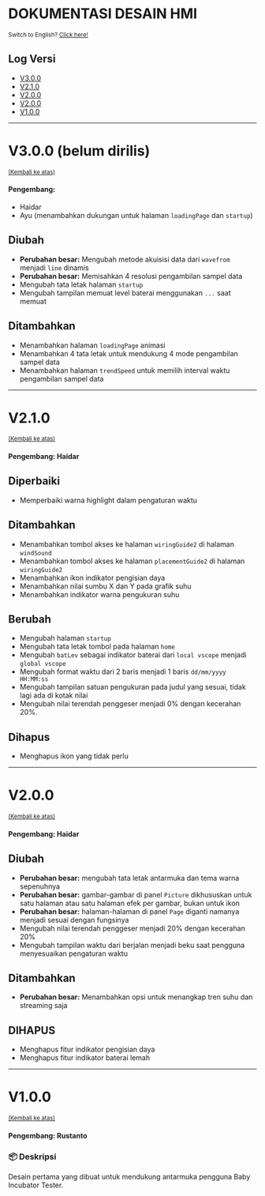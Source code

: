 # DOKUMENTASI DESAIN HMI
<sup>Switch to English? [Click here!](HMI_Design.md)</sup>

## Log Versi
- [V3.0.0](#v300-belum-dirilis)
- [V2.1.0](#v210)
- [V2.0.0](#v200)
- [V2.0.0](#v200)
- [V1.0.0](#v100) 

- - - -

# V3.0.0 (belum dirilis)
<sup>[(Kembali ke atas)](#log-versi)</sup>

#### Pengembang:
- Haidar
- Ayu (menambahkan dukungan untuk halaman `loadingPage` dan `startup`)
  
## Diubah
- **Perubahan besar:** Mengubah metode akuisisi data dari `wavefrom` menjadi `line` dinamis
- **Perubahan besar:** Memisahkan 4 resolusi pengambilan sampel data 
- Mengubah tata letak halaman `startup`
- Mengubah tampilan memuat level baterai menggunakan `...` saat memuat

## Ditambahkan
- Menambahkan halaman `loadingPage` animasi
- Menambahkan 4 tata letak untuk mendukung 4 mode pengambilan sampel data  
- Menambahkan halaman `trendSpeed` untuk memilih interval waktu pengambilan sampel data

- - - -

# V2.1.0
<sup>[(Kembali ke atas)](#log-versi)</sup>

#### Pengembang: Haidar

## Diperbaiki
- Memperbaiki warna highlight dalam pengaturan waktu 

## Ditambahkan
- Menambahkan tombol akses ke halaman `wiringGuide2` di halaman `windSound`
- Menambahkan tombol akses ke halaman `placementGuide2` di halaman `wiringGuide2`
- Menambahkan ikon indikator pengisian daya
- Menambahkan nilai sumbu X dan Y pada grafik suhu
- Menambahkan indikator warna pengukuran suhu

## Berubah
- Mengubah halaman `startup`
- Mengubah tata letak tombol pada halaman `home`
- Mengubah `batLev` sebagai indikator baterai dari `local vscope` menjadi `global vscope`
- Mengubah format waktu dari 2 baris menjadi 1 baris `dd/mm/yyyy HH:MM:ss`
- Mengubah tampilan satuan pengukuran pada judul yang sesuai, tidak lagi ada di kotak nilai
- Mengubah nilai terendah penggeser menjadi 0% dengan kecerahan 20%.

## Dihapus
- Menghapus ikon yang tidak perlu

- - - -

# V2.0.0
<sup>[(Kembali ke atas)](#log-versi)</sup>

#### Pengembang: Haidar
## Diubah
- **Perubahan besar:** mengubah tata letak antarmuka dan tema warna sepenuhnya
- **Perubahan besar:** gambar-gambar di panel `Picture` dikhususkan untuk satu halaman atau satu halaman efek per gambar, bukan untuk ikon
- **Perubahan besar:** halaman-halaman di panel `Page` diganti namanya menjadi sesuai dengan fungsinya
- Mengubah nilai terendah penggeser menjadi 20% dengan kecerahan 20%
- Mengubah tampilan waktu dari berjalan menjadi beku saat pengguna menyesuaikan pengaturan waktu

## Ditambahkan
- **Perubahan besar:** Menambahkan opsi untuk menangkap tren suhu dan streaming saja

## DIHAPUS
- Menghapus fitur indikator pengisian daya
- Menghapus fitur indikator baterai lemah

- - - -

# V1.0.0
<sup>[(Kembali ke atas)](#log-versi)</sup>

#### Pengembang: Rustanto
### :package: Deskripsi
Desain pertama yang dibuat untuk mendukung antarmuka pengguna Baby Incubator Tester.